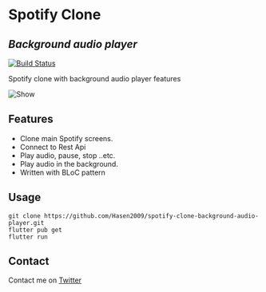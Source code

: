 # Spotify Clone
## _Background audio player_


[![Build Status](https://travis-ci.org/joemccann/dillinger.svg?branch=master)](https://travis-ci.org/joemccann/dillinger)

Spotify clone with background audio player features 

![Show](https://s4.gifyu.com/images/ezgif.com-gif-makerdcb5d192882f3ef1.gif)


## Features

- Clone main Spotify screens.
- Connect to Rest Api
- Play audio, pause, stop ..etc.
- Play audio in the background.
- Written with BLoC pattern

## Usage
```
git clone https://github.com/Hasen2009/spotify-clone-background-audio-player.git
flutter pub get
flutter run
```

## Contact
Contact me on [Twitter](https://twitter.com/creativelife2)
